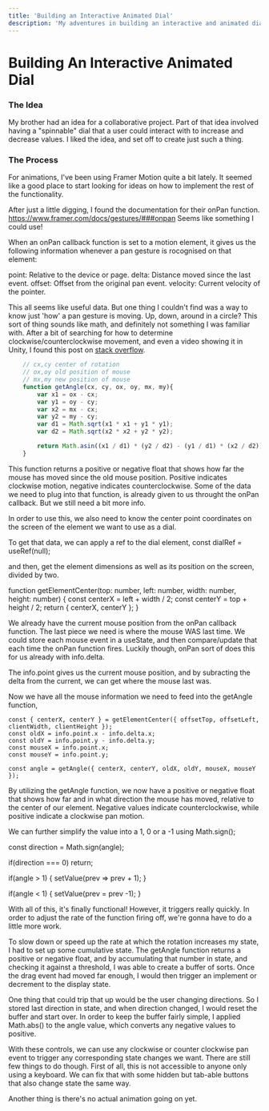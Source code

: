 ```yaml
---
title: 'Building an Interactive Animated Dial'
description: 'My adventures in building an interactive and animated dial that a user can "spin" to change values.'
---
```

# Building An Interactive Animated Dial

### The Idea
My brother had an idea for a collaborative project. Part of that idea involved having a "spinnable" dial that a user could interact with to increase and decrease values. I liked the idea, and set off to create just such a thing.

### The Process

For animations, I've been using Framer Motion quite a bit lately. It seemed like a good place to start looking for ideas on how to implement the rest of the functionality.

After just a little digging, I found the documentation for their onPan function. https://www.framer.com/docs/gestures/###onpan
Seems like something I could use!

When an onPan callback function is set to a motion element, it gives us the following information whenever a pan gesture is rocognised on that element:

point: Relative to the device or page.
delta: Distance moved since the last event.
offset: Offset from the original pan event.
velocity: Current velocity of the pointer.

This all seems like useful data. But one thing I couldn't find was a way to know just 'how' a pan gesture is moving. Up, down, around in a circle? This sort of thing sounds like math, and definitely not something I was familiar with. After a bit of searching for how to determine clockwise/counterclockwise movement, and even a video showing it in Unity, I found this post on [stack overflow](https://stackoverflow.com/questions/49147241/how-to-detect-if-mouse-is-moving-in-clockwise-direction).

```js
    // cx,cy center of rotation
    // ox,oy old position of mouse
    // mx,my new position of mouse
    function getAngle(cx, cy, ox, oy, mx, my){
        var x1 = ox - cx;
        var y1 = oy - cy;
        var x2 = mx - cx;
        var y2 = my - cy;
        var d1 = Math.sqrt(x1 * x1 + y1 * y1);
        var d2 = Math.sqrt(x2 * x2 + y2 * y2);

        return Math.asin((x1 / d1) * (y2 / d2) - (y1 / d1) * (x2 / d2));
    }
```

This function returns a positive or negative float that shows how far the mouse has moved since the old mouse position. Positive indicates clockwise motion, negative indicates counterclockwise. Some of the data we need to plug into that function, is already given to us throught the onPan callback. But we still need a bit more info.

In order to use this, we also need to know the center point coordinates on the screen of the element we want to use as a dial.

To get that data, we can apply a ref to the dial element, 
  const dialRef = useRef<HTMLDivElement>(null);

and then, get the element dimensions as well as its position on the screen, divided by two.

function getElementCenter(top: number, left: number, width: number, height: number) {
  const centerX = left + width / 2;
  const centerY = top + height / 2;
  return {
    centerX,
    centerY
  };
}

We already have the current mouse position from the onPan callback function. The last piece we need is where the mouse WAS last time. We could store each mouse event in a useState, and then compare/update that each time the onPan function fires. Luckily though, onPan sort of does this for us already with info.delta.

The info.point gives us the current mouse position, and by subracting the delta from the current, we can get where the mouse last was.

Now we have all the mouse information we need to feed into the getAngle function,

    const { centerX, centerY } = getElementCenter({ offsetTop, offsetLeft, clientWidth, clientHeight });
    const oldX = info.point.x - info.delta.x;
    const oldY = info.point.y - info.delta.y;
    const mouseX = info.point.x;
    const mouseY = info.point.y;

    const angle = getAngle({ centerX, centerY, oldX, oldY, mouseX, mouseY });

By utilizing the getAngle function, we now have a positive or negative float that shows how far and in what direction the mouse has moved, relative to the center of our element. Negative values indicate counterclockwise, while positive indicate a clockwise pan motion.

We can further simplify the value into a 1, 0 or a -1 using Math.sign();

const direction = Math.sign(angle);

if(direction === 0) return;

if(angle > 1) {
  setValue(prev => prev + 1);
}

if(angle < 1) {
  setValue(prev = prev -1);
}

With all of this, it's finally functional! However, it triggers really quickly. In order to adjust the rate of the function firing off, we're gonna have to do a little more work.

To slow down or speed up the rate at which the rotation increases my state, I had to set up some cumulative state. The getAngle function returns a positive or negative float, and by accumulating that number in state, and checking it against a threshold, I was able to create a buffer of sorts. Once the drag event had moved far enough, I would then trigger an implement or decrement to the display state.

One thing that could trip that up would be the user changing directions. So I stored last direction in state, and when direction changed, I would reset the buffer and start over. In order to keep the buffer fairly simple, I applied Math.abs() to the angle value, which converts any negative values to positive.

With these controls, we can use any clockwise or counter clockwise pan event to trigger any corresponding state changes we want. There are still few things to do though. First of all, this is not accessible to anyone only using a keyboard. We can fix that with some hidden but tab-able buttons that also change state the same way.

Another thing is there's no actual animation going on yet.
